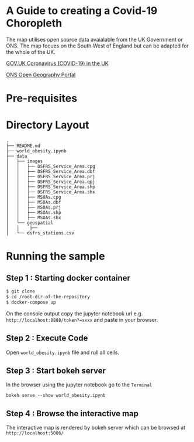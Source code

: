 # A Guide to creating a Covid-19 Choropleth

The map utilises open source data avaialable from the UK Government or ONS. The map focues on the South West of England but can be adapted for the whole of the UK.

[GOV.UK Coronavirus (COVID-19) in the UK](https://coronavirus.data.gov.uk/about-data)

[ONS Open Geography Portal](https://geoportal.statistics.gov.uk/)

# Pre-requisites


# Directory Layout

```
.
├── README.md
├── world_obesity.ipynb
├── data
│   ├── images
│   │   ├── DSFRS_Service_Area.cpg
│   │   ├── DSFRS_Service_Area.dbf
│   │   ├── DSFRS_Service_Area.prj
│   │   ├── DSFRS_Service_Area.qpj
│   │   ├── DSFRS_Service_Area.shp
│   │   ├── DSFRS_Service_Area.shx
│   │   ├── MSOAs.cpg
│   │   ├── MSOAs.dbf
│   │   ├── MSOAs.prj
│   │   ├── MSOAs.shp
│   │   ├── MSOAs.shx
│   └── geospatial
│   │    ├── 
│   └── dsfrs_stations.csv
```

# Running the sample

## Step 1 : Starting docker container

``` bash
$ git clone 
$ cd /root-dir-of-the-repository
$ docker-compose up
```
On the console output copy the jupyter notebook url e.g. `http://localhost:8888/token?=xxxx` and paste in your browser.

## Step 2 : Execute Code 

Open `world_obesity.ipynb` file and rull all cells.

## Step 3 : Start bokeh server

In the browser using the jupyter notebook go to the `Terminal` 

```
bokeh serve --show world_obesity.ipynb
```
## Step 4 : Browse the interactive map

The interactive map is rendered by bokeh server which can be browsed at `http://localhost:5006/`
